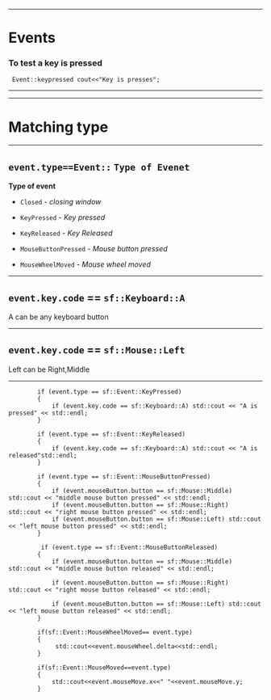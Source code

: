
---
# Events

### **To test a key is pressed**

` Event::keypressed cout<<"Key is presses";`


---
---
# Matching type

---
`event.type==Event::` `Type of Evenet`
--- 

**Type of event**
- `Closed` - *closing window*

- `KeyPressed` - *Key pressed*

- `KeyReleased` - *Key Released*

- `MouseButtonPressed` - *Mouse button pressed*

- `MouseWheelMoved` - *Mouse wheel moved*

---
`event.key.code` == `sf::Keyboard::A`
---

A can be any keyboard button 

---
`event.key.code` == `sf::Mouse::Left`
---


Left can be Right,Middle 

---

            if (event.type == sf::Event::KeyPressed)
            {
                if (event.key.code == sf::Keyboard::A) std::cout << "A is pressed" << std::endl;
            }

            if (event.type == sf::Event::KeyReleased)
            {
                if (event.key.code == sf::Keyboard::A) std::cout << "A is released"std::endl;
            }

            if (event.type == sf::Event::MouseButtonPressed)
            {
                if (event.mouseButton.button == sf::Mouse::Middle) std::cout << "middle mouse button pressed" << std::endl;
                if (event.mouseButton.button == sf::Mouse::Right) std::cout << "right mouse button pressed" << std::endl;
                if (event.mouseButton.button == sf::Mouse::Left) std::cout << "left mouse button pressed" << std::endl;
            }

             if (event.type == sf::Event::MouseButtonReleased)
            {
                if (event.mouseButton.button == sf::Mouse::Middle) std::cout << "middle mouse button released" << std::endl;

                if (event.mouseButton.button == sf::Mouse::Right) std::cout << "right mouse button released" << std::endl;

                if (event.mouseButton.button == sf::Mouse::Left) std::cout << "left mouse button released" << std::endl;
            } 

            if(sf::Event::MouseWheelMoved== event.type)
            {
                 std::cout<<event.mouseWheel.delta<<std::endl;
            } 

            if(sf::Event::MouseMoved==event.type)
            {
                std::cout<<event.mouseMove.x<<" "<<event.mouseMove.y;
            }